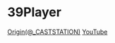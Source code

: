 # 39Player

[Origin(@\_CASTSTATION)](https://twitter.com/_CASTSTATION/status/1633809772490420226?s=20)
[YouTube](https://www.youtube.com/shorts/jSsJu34W86o)
